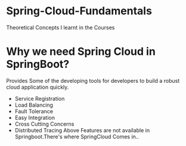 # Spring-Cloud-Fundamentals
Theoretical Concepts I learnt in the Courses

# Why we need Spring Cloud in SpringBoot?
Provides Some of the developing tools for developers to build a robust cloud application quickly.
 - Service Registration
 - Load Balancing
 - Fault Tolerance
 - Easy Integration
 - Cross Cutting Concerns
 - Distributed Tracing
     Above Features are not available in Springboot.There's where SpringCloud Comes in..
